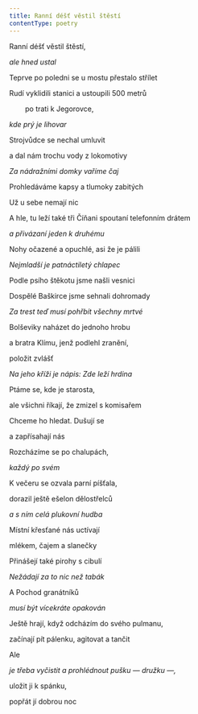 ```yaml
---
title: Ranní déšť věstil štěstí
contentType: poetry
---
```


<section>

Ranní déšť věstil štěstí,

_ale hned ustal_

</section>

<section>

Teprve po poledni se u mostu přestalo střílet

Rudí vyklidili stanici a ustoupili 500 metrů

        po trati k Jegorovce,

_kde prý je lihovar_

</section>

<section>

Strojvůdce se nechal umluvit

a dal nám trochu vody z lokomotivy

_Za nádražními domky vaříme čaj_

</section>

<section>

Prohledáváme kapsy a tlumoky zabitých

Už u sebe nemají nic

A hle, tu leží také tři Číňani spoutaní telefonním drátem

_a přivázaní jeden k druhému_

</section>

<section>

Nohy očazené a opuchlé, asi že je pálili

_Nejmladší je patnáctiletý chlapec_

</section>

<section>

Podle psího štěkotu jsme našli vesnici

Dospělé Baškirce jsme sehnali dohromady

_Za trest teď musí pohřbít všechny mrtvé_

</section>

<section>

Bolševiky naházet do jednoho hrobu

a bratra Klímu, jenž podlehl zranění,

položit zvlášť

_Na jeho kříži je nápis: Zde leží hrdina_

</section>

<section>

Ptáme se, kde je starosta,

ale všichni říkají, že zmizel s komisařem

Chceme ho hledat. Dušují se

a zapřísahají nás

Rozcházíme se po chalupách,

_každý po svém_

</section>

<section>

K večeru se ozvala parní píšťala,

dorazil ještě ešelon dělostřelců

_a s ním celá plukovní hudba_

</section>

<section>

Místní křesťané nás uctívají

mlékem, čajem a slanečky

Přinášejí také pirohy s cibulí

_Nežádají za to nic než tabák_

</section>

<section>

A Pochod granátníků

_musí být vícekráte opakován_

</section>

<section>

Ještě hrají, když odcházím do svého pulmanu,

začínají pít pálenku, agitovat a tančit

Ale

_je třeba vyčistit a prohlédnout pušku — družku —,_

</section>

<section>

uložit ji k spánku,

popřát jí dobrou noc

</section>
